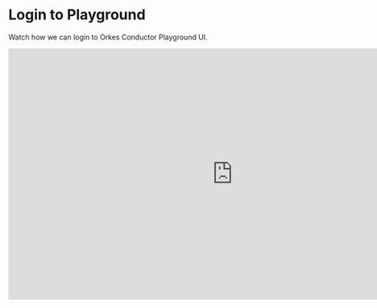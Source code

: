 # Login to Playground

Watch how we can login to Orkes Conductor Playground UI.

<center>
<iframe width="890" height="500" src="https://www.youtube.com/embed/tVUaDtoKNgE?si=lBctmC1SeuIr0xtL" title="YouTube video player" frameborder="0" allow="accelerometer; autoplay; clipboard-write; encrypted-media; gyroscope; picture-in-picture; web-share" allowfullscreen="allowfullscreen"
mozallowfullscreen="mozallowfullscreen"
msallowfullscreen="msallowfullscreen"
oallowfullscreen="oallowfullscreen"
webkitallowfullscreen="webkitallowfullscreen"></iframe>
</center>

